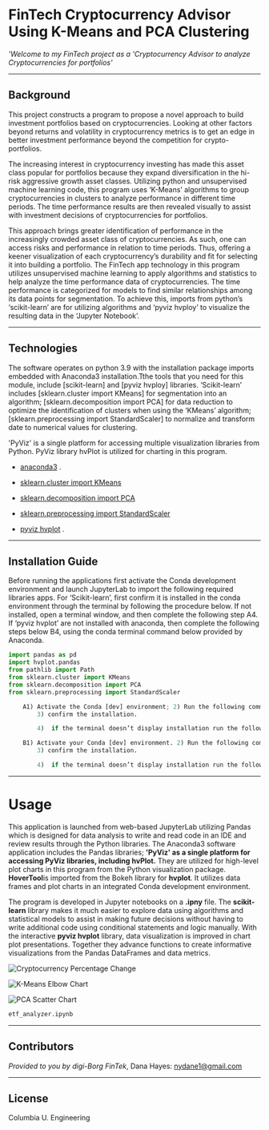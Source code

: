 # FinTech Cryptocurrency Advisor Using K-Means and PCA Clustering

*'Welcome to my FinTech project as a 'Cryptocurrency Advisor to analyze Cryptocurrencies for portfolios'*

---

## Background
This project constructs a program to propose a novel approach to build investment portfolios based on cryptocurrencies. Looking at other factors beyond returns and volatility in cryptocurrency metrics is to get an edge in better investment performance beyond the competition for crypto-portfolios. 

The increasing interest in cryptocurrency investing has made this asset class popular for portfolios because they expand diversification in the hi-risk aggressive growth asset classes. Utilizing python and unsupervised machine learning code, this program uses ‘K-Means’ algorithms to group cryptocurrencies in clusters to analyze performance in different time periods. The time performance results are then revealed visually to assist with investment decisions of cryptocurrencies for portfolios.

This approach brings greater identification of performance in the increasingly crowded asset class of cryptocurrencies.  As such, one can access risks and performance in relation to time periods. Thus, offering a keener visualization of each cryptocurrency’s durability and fit for selecting it into building a portfolio. 
The FinTech app technology in this program utilizes unsupervised machine learning to apply algorithms and statistics to help analyze the time performance data of cryptocurrencies. The time performance is categorized for models to find similar relationships among its data points for segmentation. To achieve this, imports from python’s ‘scikit-learn’ are for utilizing algorithms and ‘pyviz hvploy’ to visualize the resulting data in the ‘Jupyter Notebook’.  

---

## Technologies

The software operates on python 3.9 with the installation package imports embedded with Anaconda3 installation.Tthe tools that you need for this module, include [scikit-learn] and [pyviz hvploy] libraries. ‘Scikit-learn’ includes [sklearn.cluster import KMeans] for segmentation into an algorithm;   [sklearn.decomposition import PCA] for data reduction to optimize the identification of clusters when using the ‘KMeans’ algorithm; [sklearn.preprocessing import StandardScaler] to normalize and transform date to numerical values for clustering.

'PyViz' is a single platform for accessing multiple visualization libraries from Python. PyViz library hvPlot is utilized for charting in this program. 

* [anaconda3](https://docs.anaconda.com/anaconda/install/windows/e) . 

* [sklearn.cluster import KMeans](https://scikit-learn.org/stable/modules/clustering.html#k-means) 

* [sklearn.decomposition import PCA](https://scikit-learn.org/stable/modules/unsupervised_reduction.html#pca-principal-component-analysis) 

* [sklearn.preprocessing import StandardScaler](https://scikit-learn.org/stable/modules/generated/sklearn.preprocessing.StandardScaler.html)

* [pyviz hvplot](https://hvplot.holoviz.org/index.html#) .

---

## Installation Guide

Before running the applications first activate the Conda development environment and launch JupyterLab to import the following required libraries apps. For ‘Scikit-learn’, first confirm it is installed in the conda environment through the terminal by following the procedure below. If not installed, open a terminal window, and then complete the following step A4. If ‘pyviz hvplot’ are not installed with anaconda, then complete the following steps below B4, using the conda terminal command below provided by Anaconda.

```python libraries
import pandas as pd
import hvplot.pandas 
from pathlib import Path
from sklearn.cluster import KMeans
from sklearn.decomposition import PCA
from sklearn.preprocessing import StandardScaler  

    A1) Activate the Conda [dev] environment; 2) Run the following command: [conda list scikit-learn];
        3) confirm the installation. 

        4)	if the terminal doesn’t display installation run the following [pip install -u scikit-learn] 

    B1) Activate your Conda [dev] environment. 2) Run the following command: [conda list hvplot]; 
        3) confirm the installation. 

        4)	if the terminal doesn’t display installation run the following [pip install -c pyviz hvplot] 


```

---
# Usage

This application is launched from web-based JupyterLab utilizing Pandas which is designed for data analysis to write and read code in an IDE and review results through the Python libraries. The Anaconda3 software application includes the Pandas libraries; **'PyViz' as a single platform for accessing PyViz libraries, including hvPlot.** They are utilized for high-level plot charts in this program from the Python visualization package. **HoverTool**is imported from the Bokeh library for **hvplot**. It utilizes data frames and plot charts in an integrated Conda development environment. 

The program is developed in Jupyter notebooks on a **.ipny** file. The **scikit-learn** library makes it much easier to explore data using algorithms and statistical models to assist in making future decisions without having to write additional code using conditional statements and logic manually. With the interactive **pyviz hvplot** library,  data visualization is improved in chart plot presentations. Together they advance functions to create informative visualizations from the Pandas DataFrames and data metrics. 

![Cryptocurrency Percentage Change](M10Chlg-PercentChg_2022-05-24.png) 

![K-Means Elbow Chart](M10Chlg-KMeans_ElbowChart_2022-05-24.png) 

![PCA Scatter Chart](M10Chlg-PCA_ScttrChrt_2022-05-24.png)


```python
etf_analyzer.ipynb
```
 

---

## Contributors

*Provided to you by digi-Borg FinTek*, 
Dana Hayes: nydane1@gmail.com

---

## License

Columbia U. Engineering


